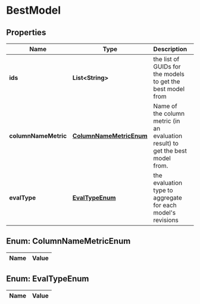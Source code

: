 

# BestModel

## Properties

Name | Type | Description | Notes
------------ | ------------- | ------------- | -------------
**ids** | **List&lt;String&gt;** | the list of GUIDs for the models to get the best model from |  [optional]
**columnNameMetric** | [**ColumnNameMetricEnum**](#ColumnNameMetricEnum) | Name of the column metric (in an evaluation result) to get the best model from. |  [optional]
**evalType** | [**EvalTypeEnum**](#EvalTypeEnum) | the evaluation type to aggregate for each model&#39;s revisions |  [optional]


## Enum: ColumnNameMetricEnum

Name | Value
---- | -----


## Enum: EvalTypeEnum

Name | Value
---- | -----




